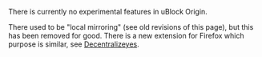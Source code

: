 There is currently no experimental features in uBlock Origin.

There used to be "local mirroring" (see old revisions of this page), but this has been removed for good. There is a new extension for Firefox which purpose is similar, see [Decentralizeyes](https://addons.mozilla.org/en-GB/firefox/addon/decentraleyes/).